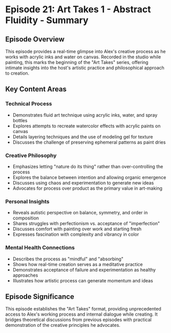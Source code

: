 # Episode 21: Art Takes 1 - Abstract Fluidity - Summary

## Episode Overview

This episode provides a real-time glimpse into Alex's creative process as he works with acrylic inks and water on canvas. Recorded in the studio while painting, this marks the beginning of the "Art Takes" series, offering intimate insights into the host's artistic practice and philosophical approach to creation.

## Key Content Areas

### Technical Process
- Demonstrates fluid art technique using acrylic inks, water, and spray bottles
- Explores attempts to recreate watercolor effects with acrylic paints on canvas
- Details layering techniques and the use of modeling gel for texture
- Discusses the challenge of preserving ephemeral patterns as paint dries

### Creative Philosophy
- Emphasizes letting "nature do its thing" rather than over-controlling the process
- Explores the balance between intention and allowing organic emergence
- Discusses using chaos and experimentation to generate new ideas
- Advocates for process over product as the primary value in art-making

### Personal Insights
- Reveals autistic perspective on balance, symmetry, and order in composition
- Shares struggles with perfectionism vs. acceptance of "imperfection"
- Discusses comfort with painting over work and starting fresh
- Expresses fascination with complexity and vibrancy in color

### Mental Health Connections
- Describes the process as "mindful" and "absorbing"
- Shows how real-time creation serves as a meditative practice
- Demonstrates acceptance of failure and experimentation as healthy approaches
- Illustrates how artistic process can generate momentum and ideas

## Episode Significance

This episode establishes the "Art Takes" format, providing unprecedented access to Alex's working process and internal dialogue while creating. It bridges theoretical discussions from previous episodes with practical demonstration of the creative principles he advocates.
